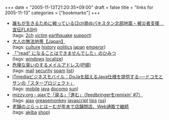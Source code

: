 +++
date = "2005-11-13T21:20:35+09:00"
draft = false
title = "links for 2005-11-13"
categories = ["bookmarks"]
+++

<ul>
	<li>
		<div><a href="http://20fps.sakura.ne.jp/20fla/ikiru.html">誰もが生きるために戦っている(2ch発@パキスタン北部地震・被災者支援　宣伝FLASH)</a></div>
		<div>(tags: <a href="http://del.icio.us/nobu666/2ch">2ch</a> <a href="http://del.icio.us/nobu666/victim">victim</a> <a href="http://del.icio.us/nobu666/earthquake">earthquake</a> <a href="http://del.icio.us/nobu666/support">support</a>)</div>
	</li>
	<li>
		<div><a href="http://www.infosnow.ne.jp/~sevas/adult/japan/japan2.html#ten">大人の無法地帯【Japan】</a></div>
		<div>(tags: <a href="http://del.icio.us/nobu666/culture">culture</a> <a href="http://del.icio.us/nobu666/history">history</a> <a href="http://del.icio.us/nobu666/politics">politics</a> <a href="http://del.icio.us/nobu666/japan">japan</a> <a href="http://del.icio.us/nobu666/emperor">emperor</a>)</div>
	</li>
	<li>
		<div><a href="http://www.imou.to/~AoiMoe/column/win/could-not-be.html">「"read" になることはできませんでした」のひみつ</a></div>
		<div>(tags: <a href="http://del.icio.us/nobu666/windows">windows</a> <a href="http://del.icio.us/nobu666/localize">localize</a>)</div>
	</li>
	<li>
		<div><a href="http://www7a.biglobe.ne.jp/~gardenia/quesionable.html">危険な臭いのするメイルアドレス(IP順)</a></div>
		<div>(tags: <a href="http://del.icio.us/nobu666/mail">mail</a> <a href="http://del.icio.us/nobu666/security">security</a> <a href="http://del.icio.us/nobu666/spam">spam</a> <a href="http://del.icio.us/nobu666/list">list</a>)</div>
	</li>
	<li>
		<div><a href="http://www.itmedia.co.jp/enterprise/mobile/articles/0511/10/news076.html">ITmediaビジネスモバイル：DoJaを超えるJava仕様を提供する──ドコモとサンの「スタープロジェクト」</a></div>
		<div>(tags: <a href="http://del.icio.us/nobu666/mobile">mobile</a> <a href="http://del.icio.us/nobu666/java">java</a> <a href="http://del.icio.us/nobu666/docomo">docomo</a> <a href="http://del.icio.us/nobu666/sun">sun</a>)</div>
	</li>
	<li>
		<div><a href="http://mizzy.org/web/feedbringerRemixing07.html">mizzy.org - ajaxで「戻る」「進む」（feedbringerをremixin' #7）</a></div>
		<div>(tags: <a href="http://del.icio.us/nobu666/ajax">ajax</a> <a href="http://del.icio.us/nobu666/greasemonkey">greasemonkey</a> <a href="http://del.icio.us/nobu666/javascript">javascript</a> <a href="http://del.icio.us/nobu666/tips">tips</a> <a href="http://del.icio.us/nobu666/rss">rss</a>)</div>
	</li>
	<li>
		<div><a href="http://www.watch.impress.co.jp/akiba/hotline/20051112/etc_plathome.html">老舗のぷらっとほーむが年末で店舗閉店、Web通販で継続</a></div>
		<div>(tags: <a href="http://del.icio.us/nobu666/akiba">akiba</a> <a href="http://del.icio.us/nobu666/shop">shop</a>)</div>
	</li>
</ul>
